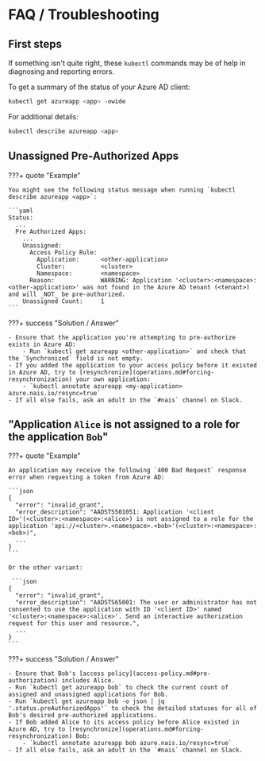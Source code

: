 # FAQ / Troubleshooting

## First steps

If something isn't quite right, these `kubectl` commands may be of help in diagnosing and reporting errors.

To get a summary of the status of your Azure AD client:

```bash
kubectl get azureapp <app> -owide 
```

For additional details:

```bash
kubectl describe azureapp <app>
```

## Unassigned Pre-Authorized Apps

???+ quote "Example"

    You might see the following status message when running `kubectl describe azureapp <app>`:

    ```yaml
    Status:
      ...
      Pre Authorized Apps:
        ...
        Unassigned:
          Access Policy Rule:
            Application:      <other-application>
            Cluster:          <cluster>
            Namespace:        <namespace>
          Reason:             WARNING: Application '<cluster>:<namespace>:<other-application>' was not found in the Azure AD tenant (<tenant>) and will _NOT_ be pre-authorized.
        Unassigned Count:     1
    ```

???+ success "Solution / Answer"

    - Ensure that the application you're attempting to pre-authorize exists in Azure AD:
        - Run `kubectl get azureapp <other-application>` and check that the `Synchronized` field is not empty.
    - If you added the application to your access policy before it existed in Azure AD, try to [resynchronize](operations.md#forcing-resynchronization) your own application:
        - `kubectl annotate azureapp <my-application> azure.nais.io/resync=true`
    - If all else fails, ask an adult in the `#nais` channel on Slack.

## "Application `Alice` is not assigned to a role for the application `Bob`"

???+ quote "Example"

    An application may receive the following `400 Bad Request` response error when requesting a token from Azure AD:

    ```json
    {
      "error": "invalid_grant",
      "error_description": "AADSTS501051: Application '<client ID>'(<cluster>:<namespace>:<alice>) is not assigned to a role for the application 'api://<cluster>.<namespace>.<bob>'(<cluster>:<namespace>:<bob>)",
      ...
    }
    ```

    Or the other variant:

     ```json
    {
      "error": "invalid_grant",
      "error_description": "AADSTS65001: The user or administrator has not consented to use the application with ID '<client ID>' named '<cluster>:<namespace>:<alice>'. Send an interactive authorization request for this user and resource.",
      ...
    }
    ```

???+ success "Solution / Answer"

    - Ensure that Bob's [access policy](access-policy.md#pre-authorization) includes Alice.
    - Run `kubectl get azureapp bob` to check the current count of assigned and unassigned applications for Bob. 
    - Run `kubectl get azureapp bob -o json | jq '.status.preAuthorizedApps'` to check the detailed statuses for all of Bob's desired pre-authorized applications. 
    - If Bob added Alice to its access policy before Alice existed in Azure AD, try to [resynchronize](operations.md#forcing-resynchronization) Bob:
        - `kubectl annotate azureapp bob azure.nais.io/resync=true`
    - If all else fails, ask an adult in the `#nais` channel on Slack.
